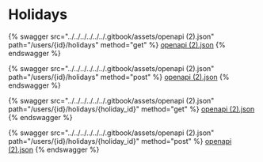 # Holidays

{% swagger src="../../../../../../.gitbook/assets/openapi (2).json" path="/users/{id}/holidays" method="get" %}
[openapi (2).json](<../../../../../../.gitbook/assets/openapi (2).json>)
{% endswagger %}

{% swagger src="../../../../../../.gitbook/assets/openapi (2).json" path="/users/{id}/holidays" method="post" %}
[openapi (2).json](<../../../../../../.gitbook/assets/openapi (2).json>)
{% endswagger %}

{% swagger src="../../../../../../.gitbook/assets/openapi (2).json" path="/users/{id}/holidays/{holiday_id}" method="get" %}
[openapi (2).json](<../../../../../../.gitbook/assets/openapi (2).json>)
{% endswagger %}

{% swagger src="../../../../../../.gitbook/assets/openapi (2).json" path="/users/{id}/holidays/{holiday_id}" method="post" %}
[openapi (2).json](<../../../../../../.gitbook/assets/openapi (2).json>)
{% endswagger %}

